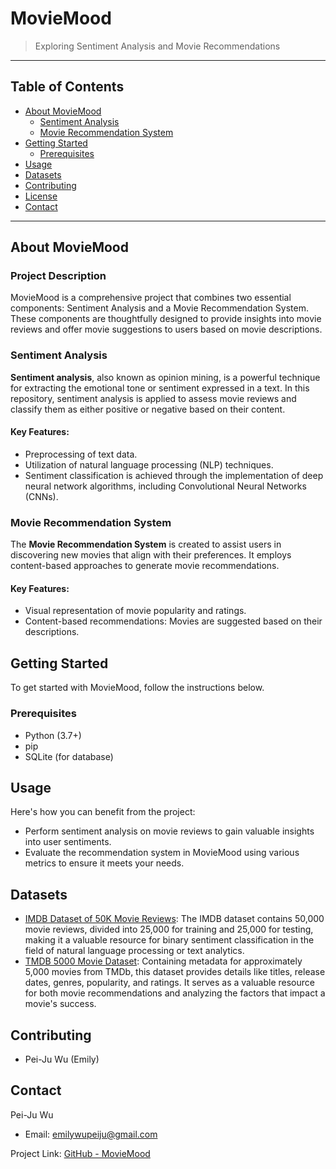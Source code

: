 # MovieMood

> Exploring Sentiment Analysis and Movie Recommendations

---

## Table of Contents

- [About MovieMood](#about-moviemood)
  - [Sentiment Analysis](#sentiment-analysis)
  - [Movie Recommendation System](#movie-recommendation-system)
- [Getting Started](#getting-started)
  - [Prerequisites](#prerequisites)
- [Usage](#usage)
- [Datasets](#datasets)
- [Contributing](#contributing)
- [License](#license)
- [Contact](#contact)

---

## About MovieMood

### Project Description

MovieMood is a comprehensive project that combines two essential components: Sentiment Analysis and a Movie Recommendation System. These components are thoughtfully designed to provide insights into movie reviews and offer movie suggestions to users based on movie descriptions.

### Sentiment Analysis

**Sentiment analysis**, also known as opinion mining, is a powerful technique for extracting the emotional tone or sentiment expressed in a text. In this repository, sentiment analysis is applied to assess movie reviews and classify them as either positive or negative based on their content.

#### Key Features:

- Preprocessing of text data.
- Utilization of natural language processing (NLP) techniques.
- Sentiment classification is achieved through the implementation of deep neural network algorithms, including Convolutional Neural Networks (CNNs).

### Movie Recommendation System

The **Movie Recommendation System** is created to assist users in discovering new movies that align with their preferences. It employs content-based approaches to generate movie recommendations.

#### Key Features:

- Visual representation of movie popularity and ratings.
- Content-based recommendations: Movies are suggested based on their descriptions.

## Getting Started

To get started with MovieMood, follow the instructions below.

### Prerequisites

- Python (3.7+)
- pip
- SQLite (for database)

## Usage

Here's how you can benefit from the project:

- Perform sentiment analysis on movie reviews to gain valuable insights into user sentiments.
- Evaluate the recommendation system in MovieMood using various metrics to ensure it meets your needs.

## Datasets

- [IMDB Dataset of 50K Movie Reviews](https://www.kaggle.com/datasets/lakshmi25npathi/imdb-dataset-of-50k-movie-reviews/data): The IMDB dataset contains 50,000 movie reviews, divided into 25,000 for training and 25,000 for testing, making it a valuable resource for binary sentiment classification in the field of natural language processing or text analytics.
- [TMDB 5000 Movie Dataset](https://www.kaggle.com/datasets/tmdb/tmdb-movie-metadata): Containing metadata for approximately 5,000 movies from TMDb, this dataset provides details like titles, release dates, genres, popularity, and ratings. It serves as a valuable resource for both movie recommendations and analyzing the factors that impact a movie's success.

## Contributing

- Pei-Ju Wu (Emily)

## Contact

Pei-Ju Wu

- Email: emilywupeiju@gmail.com

Project Link: [GitHub - MovieMood](https://github.com/emiwuwu/MovieMood)
